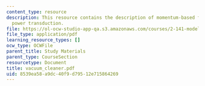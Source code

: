 ```yaml
---
content_type: resource
description: This resource contains the description of momentum-based fluid-mechanical
  power transduction.
file: https://ol-ocw-studio-app-qa.s3.amazonaws.com/courses/2-141-modeling-and-simulation-of-dynamic-systems-fall-2006/8539ea58a9dc40f9d79512e715864269_vacuum_cleaner.pdf
file_type: application/pdf
learning_resource_types: []
ocw_type: OCWFile
parent_title: Study Materials
parent_type: CourseSection
resourcetype: Document
title: vacuum_cleaner.pdf
uid: 8539ea58-a9dc-40f9-d795-12e715864269
---
```

